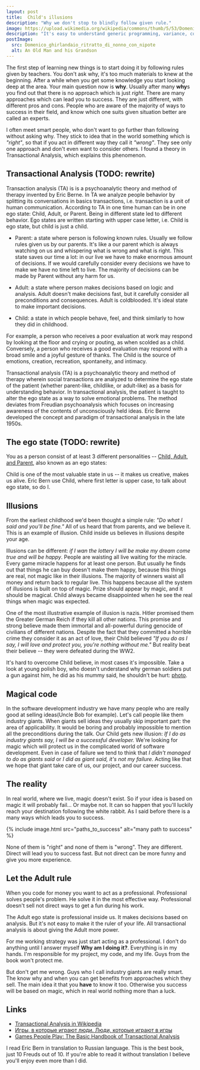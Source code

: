 ```yaml
---
layout: post
title:  Child's illusions
description: "Why we don't stop to blindly follow given rule."
image: https://upload.wikimedia.org/wikipedia/commons/thumb/5/53/Domenico_ghirlandaio%2C_ritratto_di_nonno_con_nipote.jpg/176px-Domenico_ghirlandaio%2C_ritratto_di_nonno_con_nipote.jpg
description: "It's easy to understand generic programming, variance, covariance, contravariance by simple examples."
postImage:
  src: Domenico_ghirlandaio_ritratto_di_nonno_con_nipote
  alt: An Old Man and his Grandson
---
```


The first step of learning new things is to start doing it by following rules given by teachers.
You don't ask why, it's too much materials to knew at the beginning.
After a while when you get some knowledge you start looking deep at the area.
Your main question now is **why**.
Usually after many **why**s you find out that there is no approach which is just *right*.
There are many approaches which can lead you to success.
They are just different, with different pros and cons.
People who are aware of the majority of ways to success in their field,
and know which one suits given situation better are called an experts.

I often meet smart people, who don't want to go further than following without asking why.
They stick to idea that in the world something which is *"right"*,
so that if you act in different way they call it *"wrong"*.
They see only one approach and don't even want to consider others.
I found a theory in Transactional Analysis, which explains this phenomenon.

## Transactional Analysis (TODO: rewrite)

Transaction analysis (TA) is is a psychoanalytic theory and method of therapy invented by Eric Berne.
In TA we analyze people behavior by splitting its conversations in basics transactions, i.e. transaction is a unit of human communication.
According to TA in one time human can be in one ego state: Child, Adult, or Parent.
Being in different state led to different behavior.
Ego states are written starting with upper case letter, i.e. Child is ego state, but child is just a child.

* Parent: a state where person is following known rules.
Usually we follow rules given us by our parents.
It's like a our parent which is always watching on us and whispering what is wrong and what is right.
This state saves our time a lot: in our live we have to make enormous amount of decisions.
If we would carefully consider every decisions we have to make we have no time left to live.
The majority of decisions can be made by Parent without any harm for us.

* Adult: a state where person makes decisions based on logic and analysis.
Adult doesn't make decisions fast, but it carefully consider all preconditions and consequences.
Adult is coldblooded.
It's ideal state to make important decisions.

* Child: a state in which people behave, feel, and think similarly to how they did in childhood.

For example, a person who receives a poor evaluation at work may respond by looking at the floor and crying or pouting, as when scolded as a child. Conversely, a person who receives a good evaluation may respond with a broad smile and a joyful gesture of thanks. The Child is the source of emotions, creation, recreation, spontaneity, and intimacy.

Transactional analysis (TA) is a psychoanalytic theory and method of therapy wherein social transactions are analyzed to determine the ego state of the patient (whether parent-like, childlike, or adult-like) as a basis for understanding behavior. In transactional analysis, the patient is taught to alter the ego state as a way to solve emotional problems. The method deviates from Freudian psychoanalysis which focuses on increasing awareness of the contents of unconsciously held ideas. Eric Berne developed the concept and paradigm of transactional analysis in the late 1950s.

## The ego state (TODO: rewrite)
You as a person consist of at least 3 different personalities --
[Child, Adult, and Parent](https://en.wikipedia.org/wiki/Transactional_analysis#The_ego-state_(or_Parent%E2%80%93Adult%E2%80%93Child_(PAC))_models), also known as an ego states:


Child is one of the most valuable state in us -- it makes us creative, makes us alive.
Eric Bern use Child, where first letter is upper case, to talk about ego state, so do I.

## Illusions

From the earliest childhood we'd been thought a simple rule: *"Do what I said and you'll be fine."*
All of us heard that from parents, and we believe it.
This is an example of illusion.
Child inside us believes in illusions despite your age.

Illusions can be different: *if I wan the lottery I will be make my dream come true and will be happy*.
People are waisting all live waiting for the miracle.
Every game miracle happens for at least one person.
But usually he finds out that things he can buy doesn't make them happy,
because this things are real, not magic like in their illusions.
The majority of winners waist all money and return back to regular live.
This happens because all the system of illusions is built on top of magic.
Prize should appear by magic, and it should be magical.
Child always became disappointed when he see the real things when magic was expected.

One of the most illustrative example of illusion is nazis.
Hitler promised them the Greater German Reich if they kill all other nations.
This promise and strong believe made them immortal and all-powerful during genocide of civilians of different nations.
Despite the fact that they committed a horrible crime they consider it as an act of love,
their Child believed
*"If you do as I say, I will love and protect you, you're nothing without me."*
But reality beat their believe -- they were defeated during the WW2.

It's hard to overcome Child believe,
in most cases it's impossible.
Take a look at young polish boy,
who doesn't understand why german soldiers put a gun against him,
he did as his mummy said, he shouldn't be hurt:
[photo](https://commons.wikimedia.org/wiki/File:Stroop_Report_-_Warsaw_Ghetto_Uprising_06.jpg).

## Magical code

In the software development industry we have many people who are really good at selling ideas(Uncle Bob for example).
Let's call people like them industry giants.
When giants sell ideas they usually skip important part: the area of applicability.
It would be boring and probably impossible to mention all the preconditions during the talk.
Our Child gets new illusion: *If I do as industry giants say, I will be a successful developer.*
We're looking for magic which will protect us in the complicated world of software development.
Even in case of failure we tend to think that *I didn't managed to do as giants said*
or *I did as giant said, it's not my failure*.
Acting like that we hope that giant take care of us, our project, and our career success.

## The reality

In real world, where we live, magic doesn't exist.
So if your idea is based on magic it will probably fail...
Or maybe not.
It can so happen that you'll luckily reach your destination following the white rabbit.
As I said before there is a many ways which leads you to success.

{% include image.html src="paths_to_success" alt="many path to success" %}

None of them is "right" and none of them is "wrong".
They are different.
Direct will lead you to success fast.
But not direct can be more funny and give you more experience.

## Let the Adult rule

When you code for money you want to act as a professional.
Professional solves people's problem.
He solve it in the most effective way.
Professional doesn't sell not direct ways to get a fun during his work.

The Adult ego state is professional inside us.
It makes decisions based on analysis.
But it's not easy to make it the ruler of your life.
All transactional analysis is about giving the Adult more power.

For me working strategy was just start acting as a professional.
I don't do anything until I answer myself **Why am I doing it?**.
Everything is in my hands.
I'm responsible for my project, my code, and my life.
Guys from the book won't protect me.

But don't get me wrong.
Guys who I call industry giants are really smart.
The know why and when you can get benefits from approaches which they sell.
The main idea it that you **have** to know it too.
Otherwise you success will be based on magic, which in real world nothing more than a luck.

## Links

* [Transactional Analysis in Wikipedia](https://en.wikipedia.org/wiki/Transactional_analysis)
* [Игры, в которые играют люди. Люди, которые играют в игры](https://www.litres.ru/erik-bern/igry-v-kotorye-igraut-ludi-ludi-kotorye-igraut-v-igry/?lfrom=583296668&ref_key=d87de77f3d6dd6b69c3b619a67b3e591f96847d4e0ad5054570da505ad32bee1&ref_offer=1)
* [Games People Play: The Basic Handbook of Transactional Analysis](https://www.amazon.com/Games-People-Play-Transactional-Analysis/dp/0345410033/)

I read Eric Bern in translation to Russian language.
This is the best book, just 10 Freuds out of 10.
If you're able to read it without translation I believe you'll enjoy even more than I did.